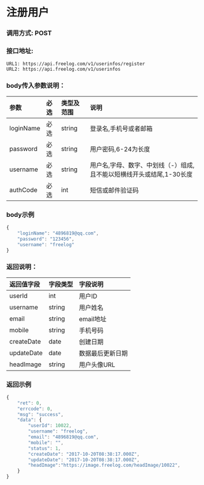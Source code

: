 # 注册用户

### 调用方式: POST

### 接口地址:

```
URL1: https://api.freelog.com/v1/userinfos/register
URL2: https://api.freelog.com/v1/userinfos
```

### body传入参数说明：

| 参数 | 必选 | 类型及范围 | 说明 |
| :--- | :--- | :--- | :--- |
|loginName|必选|string|登录名,手机号或者邮箱|
|password|必选|string|用户密码,6-24为长度|
|username|必选|string|用户名,字母、数字、中划线（-）组成,且不能以短横线开头或结尾,1-30长度|
|authCode|必选|int|短信或邮件验证码|


### body示例


```js
{
    "loginName": "4896819@qq.com",
    "password": "123456",
    "username": "freelog"
}
```

### 返回说明：

| 返回值字段 | 字段类型 | 字段说明 |
| :--- | :--- | :--- |
| userId | int | 用户ID |
| username | string | 用户姓名 |
| email | string | email地址 |
| mobile | string | 手机号码 |
| createDate | date | 创建日期 |
| updateDate | date | 数据最后更新日期 |
| headImage | string | 用户头像URL |


### 返回示例

```js
{
    "ret": 0,
    "errcode": 0,
    "msg": "success",
    "data": {
        "userId": 10022,
        "username": "freelog",
        "email": "4896819@qq.com",
        "mobile": "",
        "status": 1,
        "createDate": "2017-10-20T08:38:17.000Z",
        "updateDate": "2017-10-20T08:38:17.000Z",
        "headImage":"https://image.freelog.com/headImage/10022",
    }
}
```

[用户角色]: /附表/用户角色.html "用户角色"
